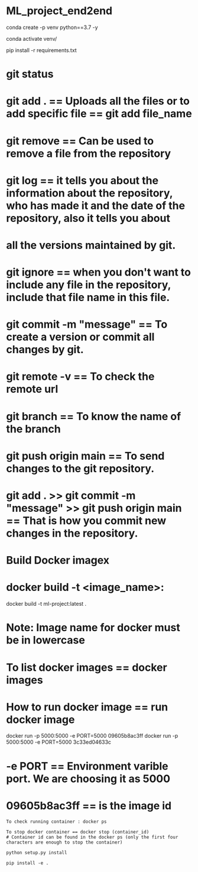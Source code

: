 # ML_project_end2end



conda create -p venv python==3.7 -y

conda activate venv/

pip install -r requirements.txt

# git status

# git add . == Uploads all the files or to add specific file == git add file_name

# git remove == Can be used to remove a file from the repository

# git log == it tells you about the information about the repository, who has made it and the date of the repository, also it tells you about 
# all the versions maintained by git.

# git ignore == when you don't want to include any file in the repository, include that file name in this file.

# git commit -m "message" == To create a version or commit all changes by git.

# git remote -v == To check the remote url

# git branch == To know the name of the branch

# git push origin main == To send changes to the git repository.


# git add . >> git commit -m "message" >>  git push origin main == That is how you commit new changes in the repository.

# Build Docker imagex

# docker build -t <image_name>: <tagname>

docker build -t ml-project:latest .

# Note: Image name for docker must be in lowercase

# To list docker images == docker images

# How to run docker image == run docker image

docker run -p 5000:5000 -e PORT=5000 09605b8ac3ff
docker run -p 5000:5000 -e PORT=5000 3c33ed04633c
# -e PORT == Environment varible port. We are choosing it as 5000
# 09605b8ac3ff == is the image id

```
To check running container : docker ps

To stop docker container == docker stop (container_id)
# Container id can be found in the docker ps (only the first four characters are enough to stop the container)

python setup.py install

pip install -e .